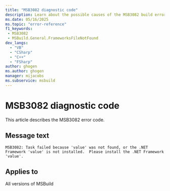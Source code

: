 ```yaml
---
title: "MSB3082 diagnostic code"
description: Learn about the possible causes of the MSB3082 build error, and get troubleshooting tips.
ms.date: 05/16/2025
ms.topic: "error-reference"
f1_keywords:
 - MSB3082
 - MSBuild.General.FrameworksFileNotFound
dev_langs:
  - "VB"
  - "CSharp"
  - "C++"
  - "FSharp"
author: ghogen
ms.author: ghogen
manager: mijacobs
ms.subservice: msbuild
---
```


# MSB3082 diagnostic code

<!-- :::ErrorDefinitionDescription::: -->
<!-- :::editable-content name="introDescription"::: -->
This article describes the MSB3082 error code.
<!-- :::editable-content-end::: -->

## Message text

<!-- :::editable-content name="messageText"::: -->
`MSB3082: Task failed because 'value' was not found, or the .NET Framework 'value' is not installed.  Please install the .NET Framework 'value'.`
<!-- :::editable-content-end::: -->
<!-- MSB3082: Task failed because "{0}" was not found, or the .NET Framework {1} is not installed.  Please install the .NET Framework {1}. -->

<!-- :::editable-content name="postOutputDescription"::: -->
<!--
{StrBegin="MSB3082: "}
-->
<!-- :::editable-content-end::: -->
<!-- :::ErrorDefinitionDescription-end::: -->

## Applies to

All versions of MSBuild

